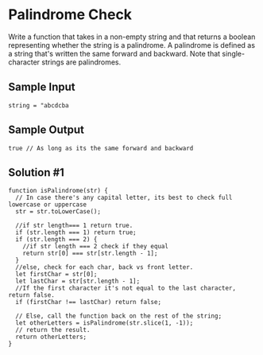 # Palindrome Check

Write a function that takes in a non-empty string and that returns a boolean representing whether the string is a palindrome.
A palindrome is defined as a string that's written the same forward and backward. Note that single-character strings are palindromes.

## Sample Input

```
string = "abcdcba
```

## Sample Output

```
true // As long as its the same forward and backward
```

## Solution #1

```
function isPalindrome(str) {
  // In case there's any capital letter, its best to check full lowercase or uppercase
  str = str.toLowerCase();

  //if str length=== 1 return true.
  if (str.length === 1) return true;
  if (str.length === 2) {
    //if str length === 2 check if they equal
    return str[0] === str[str.length - 1];
  }
  //else, check for each char, back vs front letter.
  let firstChar = str[0];
  let lastChar = str[str.length - 1];
  //If the first character it's not equal to the last character, return false.
  if (firstChar !== lastChar) return false;

  // Else, call the function back on the rest of the string;
  let otherLetters = isPalindrome(str.slice(1, -1));
  // return the result.
  return otherLetters;
}
```
